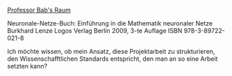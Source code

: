 [Professor Bab's Raum](https://fh-dortmund.webex.com/meet/sebastian_bab)


Neuronale-Netze-Buch:
Einführung in die Mathematik neuronaler Netze
Burkhard Lenze
Logos Verlag Berlin 2009, 3-te Auflage
ISBN 978-3-89722-021-8

Ich möchte wissen, ob mein Ansatz, diese Projektarbeit zu strukturieren, den Wissenschafftlichen Standards entspricht, den man an so eine Arbeit setzten kann?